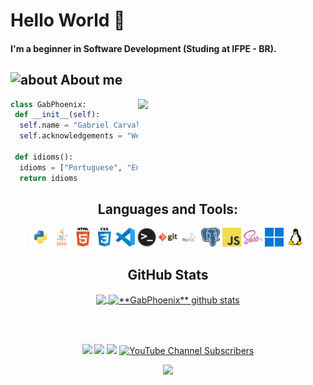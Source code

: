 # Hello World 👋

#### I'm a beginner in Software Development (Studing at IFPE - BR).

## <img width="45" alt="about" src="https://raw.github.com/elizarov/elizarov/master/about.png"> About me

<img align="right" width="300" src="https://i2.wp.com/allhtaccess.info/wp-content/uploads/2018/03/programming.gif?fit=1281%2C716&ssl=1" />

~~~python
class GabPhoenix:
 def __init__(self):
  self.name = "Gabriel Carvalho"
  self.acknowledgements = "Web and Software Development"

 def idioms():
  idioms = ["Portuguese", "English", "Spanish", "French"]
  return idioms
~~~ 

<div align="center">
<h2><b>Languages and Tools:</b></h2>

<code><img height="30" src="https://raw.githubusercontent.com/github/explore/80688e429a7d4ef2fca1e82350fe8e3517d3494d/topics/python/python.png" alt='Python'></code>
<code><img height="30" src="https://raw.githubusercontent.com/github/explore/80688e429a7d4ef2fca1e82350fe8e3517d3494d/topics/java/java.png" alt='Java'></code>
<code><img height="30" src="https://raw.githubusercontent.com/github/explore/80688e429a7d4ef2fca1e82350fe8e3517d3494d/topics/html/html.png" alt='Html'></code>
<code><img height="30" src="https://raw.githubusercontent.com/github/explore/80688e429a7d4ef2fca1e82350fe8e3517d3494d/topics/css/css.png" alt='Css'></code>
<code><img height="30" src="https://raw.githubusercontent.com/github/explore/80688e429a7d4ef2fca1e82350fe8e3517d3494d/topics/visual-studio-code/visual-studio-code.png" alt='VS'></code>
<code><img height="30" src="https://raw.githubusercontent.com/github/explore/80688e429a7d4ef2fca1e82350fe8e3517d3494d/topics/terminal/terminal.png" alt='Shell'></code>
<code><img height="30" src="https://raw.githubusercontent.com/github/explore/80688e429a7d4ef2fca1e82350fe8e3517d3494d/topics/git/git.png" alt='git'></code>
<code><img height="30" src="https://raw.githubusercontent.com/github/explore/80688e429a7d4ef2fca1e82350fe8e3517d3494d/topics/mysql/mysql.png" alt='MySQL'></code>
<code><img height="30" src="https://raw.githubusercontent.com/github/explore/80688e429a7d4ef2fca1e82350fe8e3517d3494d/topics/postgresql/postgresql.png" alt='Postgresql' ></code>
<code><img height="30" src="https://raw.githubusercontent.com/github/explore/80688e429a7d4ef2fca1e82350fe8e3517d3494d/topics/javascript/javascript.png" alt='js' ></code>
<code><img height="30" src="https://raw.githubusercontent.com/github/explore/80688e429a7d4ef2fca1e82350fe8e3517d3494d/topics/sass/sass.png" alt='sass' ></code>
<code><img height="30" src="https://raw.githubusercontent.com/github/explore/80688e429a7d4ef2fca1e82350fe8e3517d3494d/topics/windows/windows.png" alt='windows' ></code>
 <code><img height="30" src="https://raw.githubusercontent.com/github/explore/80688e429a7d4ef2fca1e82350fe8e3517d3494d/topics/linux/linux.png" alt='linux' ></code>
</div>


<div align="center">
 <h2><b>GitHub Stats</b></h2>

<a href="https://github.com/GabPhoenix">
  <img align="center" src="https://github-readme-stats.vercel.app/api/top-langs/?username=GabPhoenix&theme=dracula&hide_langs_below=1" />
</a>

<a href="https://github.com/GabPhoenix/">
 <img align="center" src="https://github-readme-stats.vercel.app/api?username=GabPhoenix&show_icons=true&theme=dracula&line_height=27" alt="**GabPhoenix** github stats"/>
</a>
</div>

<br><br>
<div align="center">
<p align="center">
  <a href="contatotrabalhogab@gmail.com" alt="Gmail">
  <img src="https://img.shields.io/badge/-Gmail-FF0000?style=flat-square&labelColor=FF0000&logo=gmail&logoColor=white&link=contatotrabalhogab@gmail.com" /></a>

  <a href="https://www.linkedin.com/in/gabriel-carvalho-98125620a/" alt="Linkedin">
  <img src="https://img.shields.io/badge/-Linkedin-0e76a8?style=flat-square&logo=Linkedin&logoColor=white&link=https://www.linkedin.com/in/gabriel-carvalho-98125620a/" /></a>

  <a href="https://www.instagram.com/iamgabc/" alt="Instagram">
  <img src="https://img.shields.io/badge/-Instagram-DF0174?style=flat-square&labelColor=DF0174&logo=instagram&logoColor=white&link=https://www.instagram.com/iamgabc/"/></a>
 
  <a href="https://www.youtube.com/channel/UC3PgfwQY6rSfiGTdAFkNLXQ" alt="YouTube"> 
  <img alt="YouTube Channel Subscribers" src="https://img.shields.io/youtube/channel/subscribers/UC3PgfwQY6rSfiGTdAFkNLXQ?logo=Youtube&style=flat-square">
</p>  

![](https://komarev.com/ghpvc/?username=GabPhoenix&color=82052f)
</div>
<!-- Template by VanessaSwerts -->
